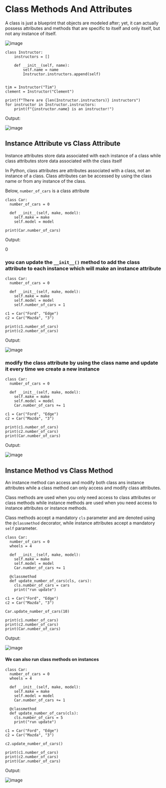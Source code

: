 # Class Methods And Attributes

A class is just a blueprint that objects are modeled after; yet, it can actually possess attributes and methods that are specific to itself and only itself, but not any instance of itself.

![image](https://user-images.githubusercontent.com/19383145/168952643-e20192df-5f95-48da-a198-099dfbbb8589.png)

```
class Instructor:
    instructors = []

    def __init__(self, name):
        self.name = name
        Instructor.instructors.append(self)


tim = Instructor("Tim")
clement = Instructor("Clement")

print(f"There are {len(Instructor.instructors)} instructors")
for instructor in Instructor.instructors:
    print(f"{instructor.name} is an instructor!")
```

Output:

![image](https://user-images.githubusercontent.com/19383145/169154843-7477d6d5-4428-427a-a7b6-740bef3c8439.png)

## Instance Attribute vs Class Attribute

Instance attributes store data associated with each instance of a class while class attributes store data associated with the class itself

In Python, class attributes are attributes associated with a class, not an instance of a class. Class attributes can be accessed by using the class name or from any instance of the class.

Below, `number_of_cars` is a class attribute

```
class Car:
  number_of_cars = 0

  def __init__(self, make, model):
    self.make = make
    self.model = model

print(Car.number_of_cars)
```

Output:

0

### you can update the `__init__()` method to add the class attribute to each instance which will make an instance attribute

```
class Car:
  number_of_cars = 0

  def __init__(self, make, model):
    self.make = make
    self.model = model
    self.number_of_cars = 1

c1 = Car("Ford", "Edge")
c2 = Car("Mazda", "3")

print(c1.number_of_cars)
print(c2.number_of_cars)
```

Output:

![image](https://user-images.githubusercontent.com/19383145/169156542-3238c21a-5a6e-434e-8d50-8b5ddf7c463f.png)

### modify the class attribute by using the class name and update it every time we create a new instance

```
class Car:
  number_of_cars = 0

  def __init__(self, make, model):
    self.make = make
    self.model = model
    Car.number_of_cars += 1

c1 = Car("Ford", "Edge")
c2 = Car("Mazda", "3")

print(c1.number_of_cars)
print(c2.number_of_cars)
print(Car.number_of_cars)
```

Output: 

![image](https://user-images.githubusercontent.com/19383145/169157239-e46cf3ef-342f-4acb-8e79-c2c4475878dd.png)

## Instance Method vs Class Method

An instance method can access and modify both class ans instance attributes while a class method can only access and modify class attributes.

Class methods are used when you only need access to class attributes or class methods while instance methods are used when you need access to instance attributes or instance methods.

Class methods accept a mandatory `cls` parameter and are denoted using the `@classmethod` decorator, while instance attributes accept a mandatory `self` parameter.

```
class Car:
  number_of_cars = 0
  wheels = 4

  def __init__(self, make, model):
    self.make = make
    self.model = model
    Car.number_of_cars += 1

  @classmethod
  def update_number_of_cars(cls, cars):
    cls.number_of_cars = cars
    print("run update")

c1 = Car("Ford", "Edge")
c2 = Car("Mazda", "3")

Car.update_number_of_cars(10)

print(c1.number_of_cars)
print(c2.number_of_cars)
print(Car.number_of_cars)
```

Output: 

![image](https://user-images.githubusercontent.com/19383145/169158665-a93a9440-b2eb-4701-8a27-1130714ae417.png)

#### We can also run class methods on instances

```
class Car:
  number_of_cars = 0
  wheels = 4

  def __init__(self, make, model):
    self.make = make
    self.model = model
    Car.number_of_cars += 1

  @classmethod
  def update_number_of_cars(cls):
    cls.number_of_cars = 5
    print("run update")

c1 = Car("Ford", "Edge")
c2 = Car("Mazda", "3")

c2.update_number_of_cars()

print(c1.number_of_cars)
print(c2.number_of_cars)
print(Car.number_of_cars)
```

Output: 

![image](https://user-images.githubusercontent.com/19383145/169159257-a9846e3d-55e3-4450-969e-a4c46493bb17.png)
